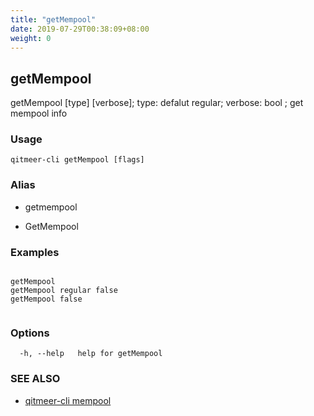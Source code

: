 ```yaml
---
title: "getMempool"
date: 2019-07-29T00:38:09+08:00
weight: 0
---
```


## getMempool

getMempool [type] [verbose]; type: defalut regular; verbose: bool ; get mempool info

### Usage

```
qitmeer-cli getMempool [flags]
```



### Alias

- getmempool

- GetMempool

### Examples

```

getMempool
getMempool regular false
getMempool false
	
```

### Options

```
  -h, --help   help for getMempool
```

### SEE ALSO

* [qitmeer-cli mempool](/en/reference/qitmeer-cli/mempool/)	 

